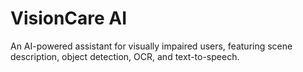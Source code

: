 # VisionCare AI
An AI-powered assistant for visually impaired users, featuring scene description, object detection, OCR, and text-to-speech.
